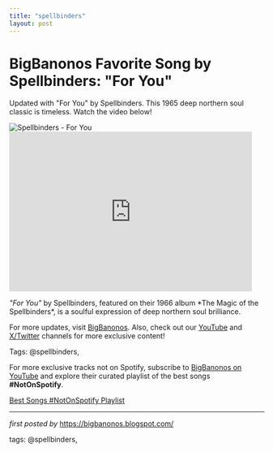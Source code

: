 ```yaml
---
title: "spellbinders"
layout: post
---
```

<!-- Title of the Post -->
<h1 >BigBanonos Favorite Song by Spellbinders: "For You"</h1> <!-- Introductory Text -->
<p >Updated with "For You" by Spellbinders. This 1965 deep northern soul classic is timeless. Watch the video below!</p> <!-- Featured Image -->
<div > <img src="https://i.discogs.com/sOs533G4u6C4U4ZePGFTyLD8myAW5CxwqF6Edr9PuZA/rs:fit/g:sm/q:90/h:600/w:600/czM6Ly9kaXNjb2dz/LWRhdGFiYXNlLWlt/YWdlcy9SLTY1MjM5/NjQtMTQ5OTM4OTY3/MC01NjQzLmpwZWc.jpeg" alt="Spellbinders - For You" />
</div> <!-- YouTube Video Embed -->
<div > <iframe allowfullscreen="" frameborder="0" height="315" src="https://www.youtube.com/embed/k8_dCBNMqy4?list=PLtuNtuTatqI3X01zTqiujiaUhFaK1PjKA" width="95%"></iframe>
</div> <!-- Song Information -->
<div > <p><em>"For You"</em> by Spellbinders, featured on their 1966 album *The Magic of the Spellbinders*, is a soulful expression of deep northern soul brilliance.</p>
</div> <!-- Footer Links -->
<div > <p>For more updates, visit <a href="https://bigbanonos.blogspot.com/" target="_blank">BigBanonos</a>. Also, check out our <a href="https://www.youtube.com/@BigBanonos" target="_blank">YouTube</a> and <a href="https://x.com/bigbanonos" target="_blank">X/Twitter</a> channels for more exclusive content!</p>
</div> <!-- Tags -->
<p >Tags: @spellbinders,</p>


<!--Subscribe and Playlist Links-->
<div>
    <p>For more exclusive tracks not on Spotify, subscribe to <a href="https://www.youtube.com/@BigBanonos" target="_blank">BigBanonos on YouTube</a> and explore their curated playlist of the best songs <strong>#NotOnSpotify</strong>.</p>
    <p><a href="https://www.youtube.com/playlist?list=PLtuNtuTatqI0kFahUCbtbfenC_ET5O_tr" target="_blank">Best Songs #NotOnSpotify Playlist<br /></a></p></div>

<hr />

<p><em>first posted by</em> <a href="https://bigbanonos.blogspot.com/" rel="noopener" target="_new">https://bigbanonos.blogspot.com/</a></p>

<p>tags: @spellbinders,</p>
